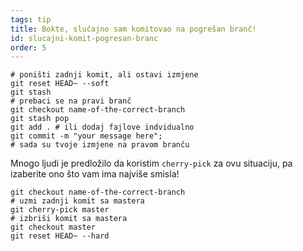```yaml
---
tags: tip
title: Bokte, slučajno sam komitovao na pogrešan branč!
id: slucajni-komit-pogresan-branc
order: 5
---
```


```git
# poništi zadnji komit, ali ostavi izmjene
git reset HEAD~ --soft
git stash
# prebaci se na pravi branč
git checkout name-of-the-correct-branch
git stash pop
git add . # ili dodaj fajlove indvidualno
git commit -m "your message here";
# sada su tvoje izmjene na pravom branču
```

Mnogo ljudi je predložilo da koristim `cherry-pick` za ovu situaciju, pa izaberite ono što vam ima najviše smisla!

```git
git checkout name-of-the-correct-branch
# uzmi zadnji komit sa mastera
git cherry-pick master
# izbriši komit sa mastera
git checkout master
git reset HEAD~ --hard
```